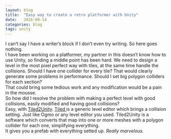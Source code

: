 ```yaml
---
layout: blog
title:  "Easy way to create a retro platformer with Unity"
date:   2016-09-14
categories: blog
tags: unity
---
```

I can’t say I have a writer’s block if I don’t even try writing. So here goes nothing.  
I have been working on a platformer, my partner in this doesn’t know how to use Unity, so finding a middle point has been hard. We need to design a level in the most pixel perfect way with tiles, at the same time handle the collisions. Should I have one collider for every tile? That would clearly generate some problems in performance. Should I set big polygon colliders for each section?  
That could bring some tedious work and any modification would be a pain in the mousse.  
So how did I resolve the problem with making a perfect level with good collisions, easily modified and having good collisions?  
Easy, with [Tiled2Unity](http://www.seanba.com/tiled2unity). [Tiled ](http://www.mapeditor.org/)is a generic level editor which brings a collision setting. Just like Ogmo or any level editor you used. Tiled2Unity is a software which converts that map into one or more meshes with a polygon collider for each one, simplifying everything.  
It gives you a prefab with everything setted up. _Really marvelous._
